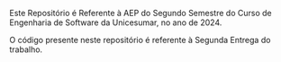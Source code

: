 Este Repositório é Referente à AEP do Segundo Semestre do Curso de Engenharia de Software da Unicesumar, no ano de 2024.

O código presente neste repositório é referente à Segunda Entrega do trabalho.
